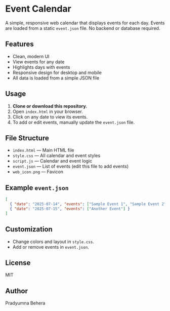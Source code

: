# Event Calendar

A simple, responsive web calendar that displays events for each day. Events are loaded from a static `event.json` file. No backend or database required.

## Features

- Clean, modern UI
- View events for any date
- Highlights days with events
- Responsive design for desktop and mobile
- All data is loaded from a simple JSON file

## Usage

1. **Clone or download this repository.**
2. Open `index.html` in your browser.
3. Click on any date to view its events.
4. To add or edit events, manually update the `event.json` file.

## File Structure

- `index.html` — Main HTML file
- `style.css` — All calendar and event styles
- `script.js` — Calendar and event logic
- `event.json` — List of events (edit this file to add events)
- `web_icon.png` — Favicon

## Example `event.json`

```json
[
  { "date": "2025-07-14", "events": ["Sample Event 1", "Sample Event 2"] },
  { "date": "2025-07-15", "events": ["Another Event"] }
]
```

## Customization

- Change colors and layout in `style.css`.
- Add or remove events in `event.json`.

## License

MIT

## Author

Pradyumna Behera
